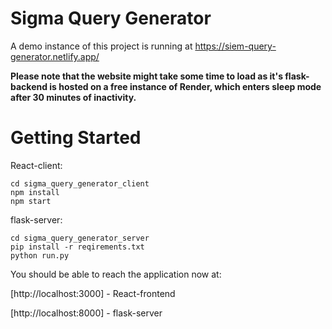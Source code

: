 # Sigma Query Generator
  A demo instance of this project is running at https://siem-query-generator.netlify.app/
  
  **Please note that the website might take some time to load as it's flask-backend is hosted on a free instance of Render, which enters sleep mode after 30 minutes of inactivity.**

# Getting Started
  React-client:
  ```
  cd sigma_query_generator_client
  npm install
  npm start
  ```

flask-server:
  ```
  cd sigma_query_generator_server
  pip install -r reqirements.txt
  python run.py
  ```

You should be able to reach the application now at:

  [http://localhost:3000] - React-frontend 
  
  [http://localhost:8000] - flask-server

